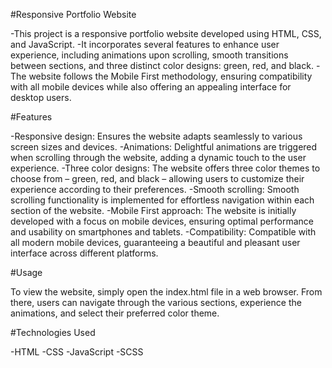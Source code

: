 #Responsive Portfolio Website

-This project is a responsive portfolio website developed using HTML, CSS, and JavaScript. 
-It incorporates several features to enhance user experience, including animations upon scrolling, smooth transitions between sections, and three distinct color designs: green, red, and black. 
-The website follows the Mobile First methodology, ensuring compatibility with all mobile devices while also offering an appealing interface for desktop users.

#Features

-Responsive design: Ensures the website adapts seamlessly to various screen sizes and devices.
-Animations: Delightful animations are triggered when scrolling through the website, adding a dynamic touch to the user experience.
-Three color designs: The website offers three color themes to choose from – green, red, and black – allowing users to customize their experience according to their preferences.
-Smooth scrolling: Smooth scrolling functionality is implemented for effortless navigation within each section of the website.
-Mobile First approach: The website is initially developed with a focus on mobile devices, ensuring optimal performance and usability on smartphones and tablets.
-Compatibility: Compatible with all modern mobile devices, guaranteeing a beautiful and pleasant user interface across different platforms.


#Usage

To view the website, simply open the index.html file in a web browser. From there, users can navigate through the various sections, experience the animations, and select their preferred color theme.

#Technologies Used

-HTML
-CSS
-JavaScript
-SCSS



